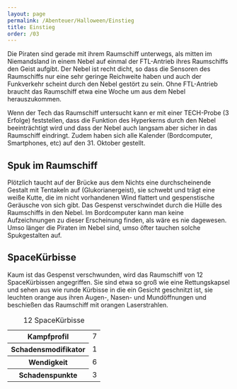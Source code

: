 ```yaml
---
layout: page
permalink: /Abenteuer/Halloween/Einstieg
title: Einstieg
order: /03
---
```


Die Piraten sind gerade mit ihrem Raumschiff unterwegs, als mitten im Niemandsland in einem Nebel auf einmal der FTL-Antrieb ihres Raumschiffs den Geist aufgibt. Der Nebel ist recht dicht, so dass die Sensoren des Raumschiffs nur eine sehr geringe Reichweite haben und auch der Funkverkehr scheint durch den Nebel gestört zu sein. Ohne FTL-Antrieb braucht das Raumschiff etwa eine Woche um aus dem Nebel herauszukommen.

Wenn der Tech das Raumschiff untersucht kann er mit einer TECH-Probe (3 Erfolge) feststellen, dass die Funktion des Hyperkerns durch den Nebel beeinträchtigt wird und dass der Nebel auch langsam aber sicher in das Raumschiff eindringt. Zudem haben sich alle Kalender (Bordcomputer, Smartphones, etc) auf den 31. Oktober gestellt.

## Spuk im Raumschiff

Plötzlich taucht auf der Brücke aus dem Nichts eine durchscheinende Gestalt mit Tentakeln auf (Glukorianergeist), sie schwebt und trägt eine weiße Kutte, die im nicht vorhandenen Wind flattert und gespenstische Geräusche von sich gibt. Das Gespenst verschwindet durch die Hülle des Raumschiffs in den Nebel. Im Bordcomputer kann man keine Aufzeichnungen zu dieser Erscheinung finden, als wäre es nie dagewesen. Umso länger die Piraten im Nebel sind, umso öfter tauchen solche Spukgestalten auf.

## SpaceKürbisse

Kaum ist das Gespenst verschwunden, wird das Raumschiff von 12 SpaceKürbissen angegriffen. Sie sind etwa so groß wie eine Rettungskapsel und sehen aus wie runde Kürbisse in die ein Gesicht geschnitzt ist, sie leuchten orange aus ihren Augen-, Nasen- und Mundöffnungen und beschießen das Raumschiff mit orangen Laserstrahlen.

<table>
<caption>12 SpaceKürbisse</caption>
<tbody>
<tr><th>Kampfprofil</th><td>7</td></tr>
<tr><th>Schadensmodifikator</th><td>1</td></tr>
<tr><th>Wendigkeit</th><td>6</td></tr>
<tr><th>Schadenspunkte</th><td>3</td></tr>
</tbody>
</table>
